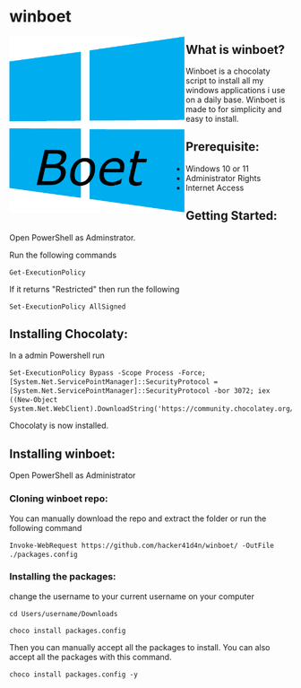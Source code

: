 # winboet


<a href="url"><img src="https://github.com/hacker41d4n/winboet/blob/main/resources/winboetlogo.png" align="left" height="315" width="315" ></a>
## What is winboet?
Winboet is a chocolaty script to install all my windows applications i use on a daily base.
Winboet is made to for simplicity and easy to install.

## Prerequisite:

- Windows 10 or 11
- Administrator Rights
- Internet Access



## Getting Started:

Open PowerShell as Adminstrator.

Run the following commands

```
Get-ExecutionPolicy
```
If it returns "Restricted" then run the following
```
Set-ExecutionPolicy AllSigned
```
## Installing Chocolaty:
In a admin Powershell run
```
Set-ExecutionPolicy Bypass -Scope Process -Force; [System.Net.ServicePointManager]::SecurityProtocol = [System.Net.ServicePointManager]::SecurityProtocol -bor 3072; iex ((New-Object System.Net.WebClient).DownloadString('https://community.chocolatey.org/install.ps1'))
```
Chocolaty is now installed.

## Installing winboet:
Open PowerShell as Administrator

### Cloning winboet repo:

You can manually download the repo and extract the folder
or run the following command
```
Invoke-WebRequest https://github.com/hacker41d4n/winboet/ -OutFile ./packages.config
```
### Installing the packages:
change the username to your current username on your computer
```
cd Users/username/Downloads
```
```
choco install packages.config
```

Then you can manually accept all the packages to install. You can also accept all the packages with this command.

```
choco install packages.config -y
```


